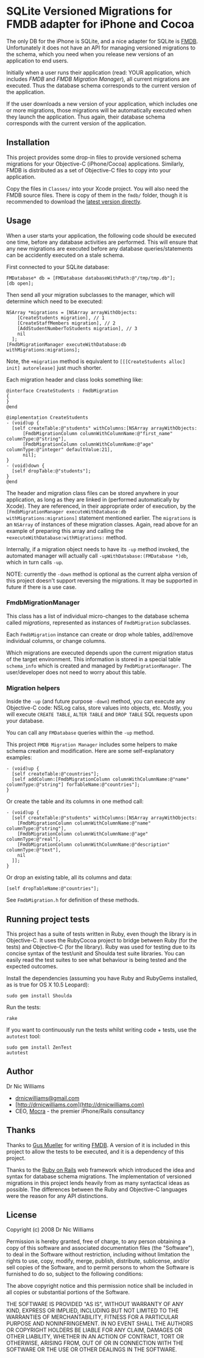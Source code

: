 # SQLite Versioned Migrations for FMDB adapter for iPhone and Cocoa

The only DB for the iPhone is SQLite, and a nice adapter for SQLite is [FMDB](http://gusmueller.com/blog/archives/2008/06/new_home_for_fmdb.html). 
Unfortunately it does not have an API for managing versioned migrations to the schema, 
which you need when you release new versions of an application to end users.

Initially when a user runs their application (read: YOUR application, which includes *FMDB* and 
*FMDB Migration Manager*), all current migrations are executed. Thus the
database schema corresponds to the current version of the application.

If the user downloads a new version of your application, which includes one or more migrations,
those migrations will be automatically executed when they launch the application. Thus again,
their database schema corresponds with the current version of the application.

## Installation

This project provides some drop-in files to provide versioned schema migrations for
your Objective-C (iPhone/Cocoa) applications. Similarly, FMDB is distributed as a set of
Objective-C files to copy into your application.

Copy the files in `Classes/` into your Xcode project. You will also need the FMDB source files. There is copy of them in the `fmdb/` folder, though it is recommended to download the [latest version directly](http://gusmueller.com/blog/archives/2008/06/new_home_for_fmdb.html).

## Usage

When a user starts your application, the following code should be executed one time, 
before any database activities are performed. This will ensure that any new migrations are
executed before any database queries/statements can be accidently executed on a stale schema.

First connected to your SQLite database:

    FMDatabase* db = [FMDatabase databaseWithPath:@"/tmp/tmp.db"];
    [db open];
  
Then send all your migration subclasses to the manager, which will determine which need to be executed:

    NSArray *migrations = [NSArray arrayWithObjects:
        [CreateStudents migration], // 1
        [CreateStaffMembers migration], // 2
        [AddStudentNumberToStudents migration], // 3
        nil
      ];
    [FmdbMigrationManager executeWithDatabase:db withMigrations:migrations];

Note, the `+migration` method is equivalent to `[[[CreateStudents alloc] init] autorelease]` just much shorter. 

Each migration header and class looks something like:

    @interface CreateStudents : FmdbMigration
    {
    }
    @end

    @implementation CreateStudents
    - (void)up {
      [self createTable:@"students" withColumns:[NSArray arrayWithObjects:
          [FmdbMigrationColumn columnWithColumnName:@"first_name" columnType:@"string"],
          [FmdbMigrationColumn columnWithColumnName:@"age" columnType:@"integer" defaultValue:21],
          nil];
    }
    - (void)down {
      [self dropTable:@"students"];
    }
    @end

The header and migration class files can be stored anywhere in your application, as long as they are
linked in (performed automatically by Xcode). They are referenced, in their appropriate order of execution,
by the `[FmdbMigrationManager executeWithDatabase:db withMigrations:migrations]` statement
mentioned earlier. The `migrations` is an `NSArray` of instances of these migration classes. Again, read above
for an example of preparing this array and calling the `+executeWithDatabase:withMigrations:` method.

Internally, if a migration object needs to have its `-up` method invoked, the automated manager
will actually call `-upWithDatabase:(FMDatabase *)db`, which in turn calls `-up`. 

NOTE: currently the `-down` method is optional as the current alpha version of this project doesn't support reversing 
the migrations. It may be supported in future if there is a use case.

### FmdbMigrationManager

This class has a list of individual micro-changes to the database schema called *migrations*, represented
as instances of `FmdbMigration` subclasses. 

Each `FmdbMigration` instance can create or drop whole tables, add/remove individual columns, or change columns. 

Which migrations are executed depends upon the current
migration status of the target environment. This information is stored in a special table `schema_info`
which is created and managed by `FmdbMigrationManager`. The user/developer does not need to worry about
this table.

### Migration helpers

Inside the `-up` (and future purpose `-down`) method, you can execute any Objective-C code: NSLog calss, store values into 
objects, etc. Mostly, you will execute `CREATE TABLE`, `ALTER TABLE` and `DROP TABLE` SQL requests upon your database.

You can call any `FMDatabase` queries within the `-up` method.

This project `FMDB Migration Manager` includes some helpers to make schema creation and modification. Here are some 
self-explanatory examples:

    - (void)up {
      [self createTable:@"countries"];
      [self addColumn:[FmdbMigrationColumn columnWithColumnName:@"name" columnType:@"string"] forTableName:@"countries"];
    }
    
Or create the table and its columns in one method call:

    - (void)up {
      [self createTable:@"students" withColumns:[NSArray arrayWithObjects:
        [FmdbMigrationColumn columnWithColumnName:@"name"        columnType:@"string"],
        [FmdbMigrationColumn columnWithColumnName:@"age"         columnType:@"real"],
        [FmdbMigrationColumn columnWithColumnName:@"description" columnType:@"text"],
        nil
      ]];
    }

Or drop an existing table, all its columns and data:

    [self dropTableName:@"countries"];
    
See `FmdbMigration.h` for definition of these methods.

## Running project tests

This project has a suite of tests written in Ruby, even though the library is in Objective-C. It uses the RubyCocoa project
to bridge between Ruby (for the tests) and Objective-C (for the library). Ruby was used for testing due to its concise
syntax of the test/unit and Shoulda test suite libraries. You can easily read the test suites to see what behaviour
is being tested and the expected outcomes.

Install the dependencies (assuming you have Ruby and RubyGems installed, as is true for OS X 10.5 Leopard):

    sudo gem install Shoulda

Run the tests:

    rake

If you want to continuously run the tests whilst writing code + tests, use the `autotest` tool:

    sudo gem install ZenTest
    autotest

## Author

Dr Nic Williams 

* [drnicwilliams@gmail.com](mailto:&#x64;&#x72;&#x6E;&#x69;&#x63;&#x77;&#x69;&#x6C;&#x6C;&#x69;&#x61;&#x6D;&#x73;&#x40;&#x67;&#x6D;&#x61;&#x69;&#x6C;&#x2E;&#x63;&#x6F;&#x6D;)
* [http://drnicwilliams.com](http://drnicwilliams.com)
* CEO, [Mocra](http://www.mocra.com/) - the premier iPhone/Rails consultancy

## Thanks

Thanks to [Gus Mueller](http://gusmueller.com/) for writing [FMDB](http://gusmueller.com/blog/archives/2008/06/new_home_for_fmdb.html). A version of it is included in this project
to allow the tests to be executed, and it is a dependency of this project.

Thanks to the [Ruby on Rails](http://www.rubyonrails.org/) web framework which introduced the idea and syntax for database
schema migrations. The implementation of versioned migrations in this project lends heavily from as many syntactical ideas
as possible. The differences between the Ruby and Objective-C languages were the reason for any API distinctions.

## License

Copyright (c) 2008 Dr Nic Williams

Permission is hereby granted, free of charge, to any person obtaining
a copy of this software and associated documentation files (the
"Software"), to deal in the Software without restriction, including
without limitation the rights to use, copy, modify, merge, publish,
distribute, sublicense, and/or sell copies of the Software, and to
permit persons to whom the Software is furnished to do so, subject to
the following conditions:

The above copyright notice and this permission notice shall be
included in all copies or substantial portions of the Software.

THE SOFTWARE IS PROVIDED "AS IS", WITHOUT WARRANTY OF ANY KIND,
EXPRESS OR IMPLIED, INCLUDING BUT NOT LIMITED TO THE WARRANTIES OF
MERCHANTABILITY, FITNESS FOR A PARTICULAR PURPOSE AND
NONINFRINGEMENT. IN NO EVENT SHALL THE AUTHORS OR COPYRIGHT HOLDERS BE
LIABLE FOR ANY CLAIM, DAMAGES OR OTHER LIABILITY, WHETHER IN AN ACTION
OF CONTRACT, TORT OR OTHERWISE, ARISING FROM, OUT OF OR IN CONNECTION
WITH THE SOFTWARE OR THE USE OR OTHER DEALINGS IN THE SOFTWARE.